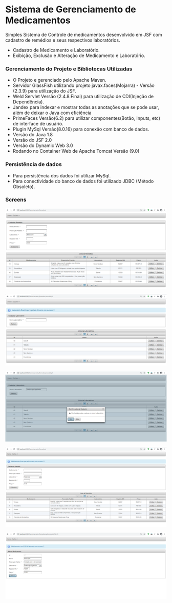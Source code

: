 
# Sistema de Gerenciamento de Medicamentos

Simples Sistema de Controle de medicamentos desenvolvido em JSF com cadastro de remédios e seus respectivos laboratórios.

  - Cadastro de Medicamento e Laboratório.
  - Exibição, Exclusão e Alteração de Medicamento e Laboratório.
  
### Gerenciamento do Projeto e Bibliotecas Utilizadas

  - O Projeto e gerenciado pelo Apache Maven.
  - Servidor GlassFish utilizando projeto javax.faces(Mojarra) - Versão (2.3.9) para utilização do JSF.
  - Weld Servlet Versão (2.4.8.Final) para utilização de CDI(Injeção de Dependência).
  - Jandex para indexar e mostrar todas as anotações que se pode usar, além de deixar o Java com eficiência  
  - PrimeFaces Versão(6.2) para utilizar componentes(Botão, Inputs, etc) de interface de usuário.
  - Plugin MySql Versão(8.0.16) para conexão com banco de dados.
  - Versão do Java 1.8
  - Versão do JSF 2.0
  - Versão do Dynamic Web 3.0
  - Rodando no Container Web de Apache Tomcat Versão (9.0)


### Persistência de dados

  - Para persistência dos dados foi utilizar MySql. 
  - Para conectividade do banco de dados foi utilizado JDBC (Método Obsoleto).

### Screens

![Telas](https://github.com/ejailes/Projetos_Livres/blob/master/WEB_SYS_JSF_Controle_Medicamentos/img/01.png)

![Telas](https://github.com/ejailes/Projetos_Livres/blob/master/WEB_SYS_JSF_Controle_Medicamentos/img/02.png)

![Telas](https://github.com/ejailes/Projetos_Livres/blob/master/WEB_SYS_JSF_Controle_Medicamentos/img/03.png)

![Telas](https://github.com/ejailes/Projetos_Livres/blob/master/WEB_SYS_JSF_Controle_Medicamentos/img/04.png)

![Telas](https://github.com/ejailes/Projetos_Livres/blob/master/WEB_SYS_JSF_Controle_Medicamentos/img/05.png)
